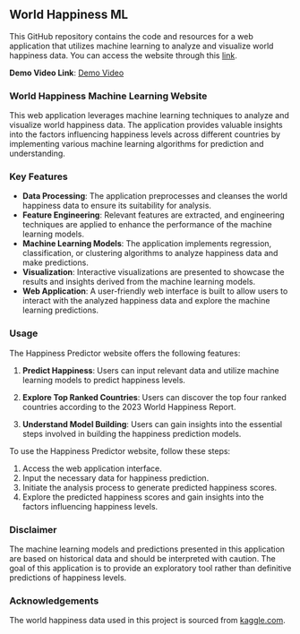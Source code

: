 ## World Happiness ML

This GitHub repository contains the code and resources for a web application that utilizes machine learning to analyze and visualize world happiness data. You can access the website through this [link](http://happinesspredictor.pythonanywhere.com/).

**Demo Video Link**: [Demo Video](https://drive.google.com/file/d/1Ya8tx5pu0bj9hxJXCH_R-v3eWsIC3_-E/view?usp=share_link)

### World Happiness Machine Learning Website
This web application leverages machine learning techniques to analyze and visualize world happiness data. The application provides valuable insights into the factors influencing happiness levels across different countries by implementing various machine learning algorithms for prediction and understanding.

### Key Features
- **Data Processing**: The application preprocesses and cleanses the world happiness data to ensure its suitability for analysis.
- **Feature Engineering**: Relevant features are extracted, and engineering techniques are applied to enhance the performance of the machine learning models.
- **Machine Learning Models**: The application implements regression, classification, or clustering algorithms to analyze happiness data and make predictions.
- **Visualization**: Interactive visualizations are presented to showcase the results and insights derived from the machine learning models.
- **Web Application**: A user-friendly web interface is built to allow users to interact with the analyzed happiness data and explore the machine learning predictions.

### Usage

The Happiness Predictor website offers the following features:

1. **Predict Happiness**: Users can input relevant data and utilize machine learning models to predict happiness levels.

2. **Explore Top Ranked Countries**: Users can discover the top four ranked countries according to the 2023 World Happiness Report.

3. **Understand Model Building**: Users can gain insights into the essential steps involved in building the happiness prediction models.


To use the Happiness Predictor website, follow these steps:

1. Access the web application interface.
2. Input the necessary data for happiness prediction.
3. Initiate the analysis process to generate predicted happiness scores.
4. Explore the predicted happiness scores and gain insights into the factors influencing happiness levels.


### Disclaimer
The machine learning models and predictions presented in this application are based on historical data and should be interpreted with caution. The goal of this application is to provide an exploratory tool rather than definitive predictions of happiness levels.

### Acknowledgements
The world happiness data used in this project is sourced from [kaggle.com](https://www.kaggle.com/).

